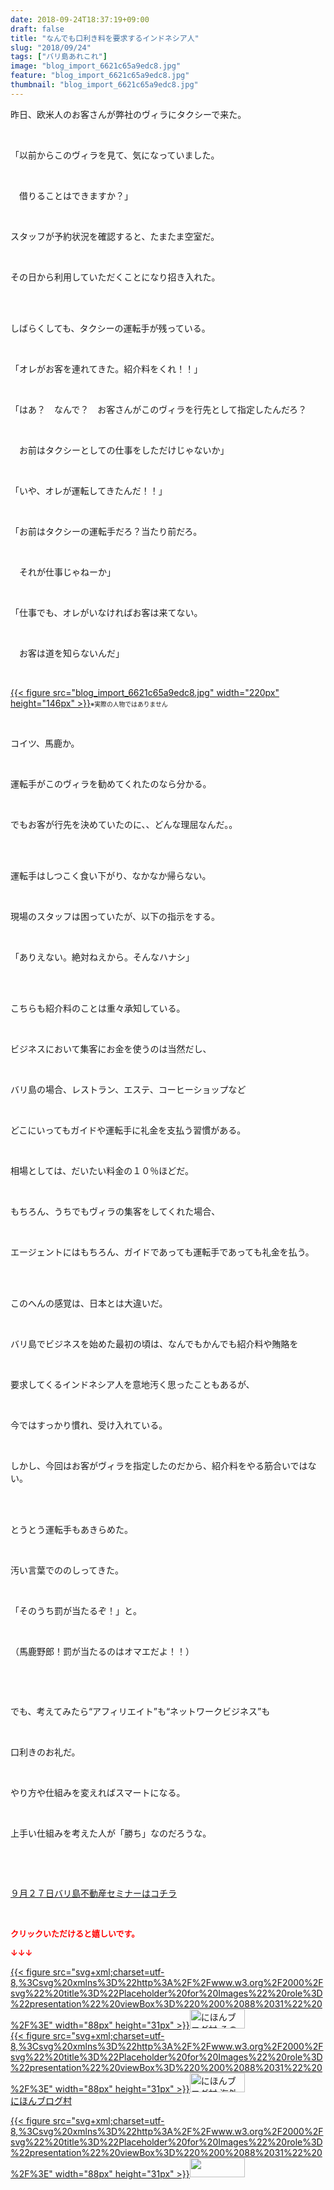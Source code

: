 ```yaml
---
date: 2018-09-24T18:37:19+09:00
draft: false
title: "なんでも口利き料を要求するインドネシア人"
slug: "2018/09/24"
tags: ["バリ島あれこれ"]
image: "blog_import_6621c65a9edc8.jpg"
feature: "blog_import_6621c65a9edc8.jpg"
thumbnail: "blog_import_6621c65a9edc8.jpg"
---
```

<p>昨日、欧米人のお客さんが弊社のヴィラにタクシーで来た。</p><p> </p><p>「以前からこのヴィラを見て、気になっていました。</p><p> </p><p>　借りることはできますか？」</p><p> </p><p>スタッフが予約状況を確認すると、たまたま空室だ。</p><p> </p><p>その日から利用していただくことになり招き入れた。</p><p> </p><p><br/>しばらくしても、タクシーの運転手が残っている。</p><p> </p><p>「オレがお客を連れてきた。紹介料をくれ！！」</p><p> </p><p>「はあ？　なんで？　お客さんがこのヴィラを行先として指定したんだろ？</p><p> </p><p>　お前はタクシーとしての仕事をしただけじゃないか」</p><p> </p><p>「いや、オレが運転してきたんだ！！」</p><p> </p><p>「お前はタクシーの運転手だろ？当たり前だろ。</p><p> </p><p>　それが仕事じゃねーか」</p><p> </p><p>「仕事でも、オレがいなければお客は来てない。</p><p> </p><p>　お客は道を知らないんだ」</p><p> </p><p><a href="blog_import_6621c65a9edc8.jpg">{{< figure src="blog_import_6621c65a9edc8.jpg" width="220px" height="146px" >}}</a><span style="font-size: 0.7em;">※実際の人物ではありません</span></p><p> </p><p>コイツ、馬鹿か。</p><p> </p><p>運転手がこのヴィラを勧めてくれたのなら分かる。</p><p> </p><p>でもお客が行先を決めていたのに、、どんな理屈なんだ。。</p><p> </p><p><br/>運転手はしつこく食い下がり、なかなか帰らない。</p><p> </p><p>現場のスタッフは困っていたが、以下の指示をする。</p><p> </p><p>「ありえない。絶対ねえから。そんなハナシ」</p><p> </p><p><br/>こちらも紹介料のことは重々承知している。</p><p> </p><p>ビジネスにおいて集客にお金を使うのは当然だし、</p><p> </p><p>バリ島の場合、レストラン、エステ、コーヒーショップなど</p><p> </p><p>どこにいってもガイドや運転手に礼金を支払う習慣がある。</p><p> </p><p>相場としては、だいたい料金の１０％ほどだ。</p><p> </p><p>もちろん、うちでもヴィラの集客をしてくれた場合、</p><p> </p><p>エージェントにはもちろん、ガイドであっても運転手であっても礼金を払う。</p><p> </p><p><br/>このへんの感覚は、日本とは大違いだ。</p><p> </p><p>バリ島でビジネスを始めた最初の頃は、なんでもかんでも紹介料や賄賂を</p><p> </p><p>要求してくるインドネシア人を意地汚く思ったこともあるが、</p><p> </p><p>今ではすっかり慣れ、受け入れている。</p><p> </p><p>しかし、今回はお客がヴィラを指定したのだから、紹介料をやる筋合いではない。</p><p> </p><p> <br/>とうとう運転手もあきらめた。</p><p> </p><p>汚い言葉でののしってきた。</p><p> </p><p>「そのうち罰が当たるぞ！」と。</p><p> </p><p>（馬鹿野郎！罰が当たるのはオマエだよ！！）</p><p> </p><p> </p><p>でも、考えてみたら“アフィリエイト”も“ネットワークビジネス”も</p><p> </p><p>口利きのお礼だ。</p><p> </p><p>やり方や仕組みを変えればスマートになる。</p><p> </p><p>上手い仕組みを考えた人が「勝ち」なのだろうな。</p><p> </p><p> </p><p><a href="https://ameblo.jp/baliclub/entry-12406079825.html" target="_blank">９月２７日バリ島不動産セミナーはコチラ</a></p><p> </p><p><font color="#ff0000" size="2"><strong>クリックいただけると嬉しいです。</strong></font></p><p><font color="#ff0000" size="2"><strong>↓↓↓</strong></font></p><p><a href="ranking.html?p_cid=01260127" id="&amp;blogmura_banner" target="_blank">{{< figure src="svg+xml;charset=utf-8,%3Csvg%20xmlns%3D%22http%3A%2F%2Fwww.w3.org%2F2000%2Fsvg%22%20title%3D%22Placeholder%20for%20Images%22%20role%3D%22presentation%22%20viewBox%3D%220%200%2088%2031%22%20%2F%3E" width="88px" height="31px" >}}<noscript><img alt="にほんブログ村 その他生活ブログ 不動産投資へ" border="0" height="31" src="https://img-proxy.blog-video.jp/images?url=http%3A%2F%2Flife.blogmura.com%2Fhudousantoushi%2Fimg%2Fhudousantoushi88_31.gif" width="88"></noscript></a><br/><a href="ranking.html?p_cid=01260127" target="_blank">{{< figure src="svg+xml;charset=utf-8,%3Csvg%20xmlns%3D%22http%3A%2F%2Fwww.w3.org%2F2000%2Fsvg%22%20title%3D%22Placeholder%20for%20Images%22%20role%3D%22presentation%22%20viewBox%3D%220%200%2088%2031%22%20%2F%3E" width="88px" height="31px" >}}<noscript><img alt="にほんブログ村 海外生活ブログ バリ島情報へ" border="0" height="31" src="https://img-proxy.blog-video.jp/images?url=http%3A%2F%2Foverseas.blogmura.com%2Fbali%2Fimg%2Fbali88_31.gif" width="88"></noscript></a><br/><a href="ranking.html?p_cid=01260127" target="_blank">にほんブログ村</a></p><p><a href="link.php?1804582" title="人気ブログランキングへ">{{< figure src="svg+xml;charset=utf-8,%3Csvg%20xmlns%3D%22http%3A%2F%2Fwww.w3.org%2F2000%2Fsvg%22%20title%3D%22Placeholder%20for%20Images%22%20role%3D%22presentation%22%20viewBox%3D%220%200%2088%2031%22%20%2F%3E" width="88px" height="31px" >}}<noscript><img border="0" height="31" src="https://blog.with2.net/img/banner/banner_22.gif" width="88"></noscript></a></p><p> </p>

